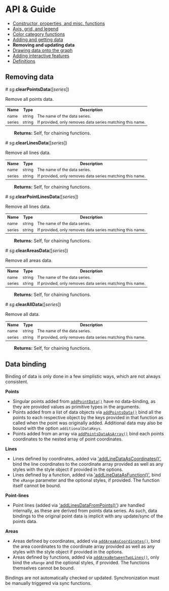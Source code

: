 # API & Guide #

* [Constructor, properties, and misc. functions](./README.md)
* [Axis, grid, and legend](./axis-grid-legend.md)
* [Color category functions](./color.md)
* [Adding and getting data](./add-data.md)
* **Removing and updating data**
* [Drawing data onto the graph](./draw.md)
* [Adding interactive features](./interactivity.md)
* [Definitions](./defs.md)

## Removing data ##

<a name="clearPointsData">#</a> *sg*.**clearPointsData**([*series*])

Remove all points data.

<table style="font-size:0.9em;">
  </tbody>
    <tr>
      <th>Name</th><th>Type</th><th>Description</th>
    </tr>
    <tr>
      <td>name</td><td>string</td><td>The name of the data series.</td>
    </tr>
    <tr>
      <td>series</td><td>string</td><td>If provided, only removes data series matching this name.</td>
    </tr>
  </tbody>
</table>

&nbsp; &nbsp; &nbsp; &nbsp;**Returns:** Self, for chaining functions.

<a name="clearLinesData">#</a> *sg*.**clearLinesData**([*series*])

Remove all lines data.

<table style="font-size:0.9em;">
  </tbody>
    <tr>
      <th>Name</th><th>Type</th><th>Description</th>
    </tr>
    <tr>
      <td>name</td><td>string</td><td>The name of the data series.</td>
    </tr>
    <tr>
      <td>series</td><td>string</td><td>If provided, only removes data series matching this name.</td>
    </tr>
  </tbody>
</table>

&nbsp; &nbsp; &nbsp; &nbsp;**Returns:** Self, for chaining functions.

<a name="clearLinesData">#</a> *sg*.**clearPointLinesData**([*series*])

Remove all lines data.

<table style="font-size:0.9em;">
  </tbody>
    <tr>
      <th>Name</th><th>Type</th><th>Description</th>
    </tr>
    <tr>
      <td>name</td><td>string</td><td>The name of the data series.</td>
    </tr>
    <tr>
      <td>series</td><td>string</td><td>If provided, only removes data series matching this name.</td>
    </tr>
  </tbody>
</table>

&nbsp; &nbsp; &nbsp; &nbsp;**Returns:** Self, for chaining functions.

<a name="clearAreasData">#</a> *sg*.**clearAreasData**([*series*])

Remove all areas data.

<table style="font-size:0.9em;">
  </tbody>
    <tr>
      <th>Name</th><th>Type</th><th>Description</th>
    </tr>
    <tr>
      <td>name</td><td>string</td><td>The name of the data series.</td>
    </tr>
    <tr>
      <td>series</td><td>string</td><td>If provided, only removes data series matching this name.</td>
    </tr>
  </tbody>
</table>

&nbsp; &nbsp; &nbsp; &nbsp;**Returns:** Self, for chaining functions.

<a name="clearAllData">#</a> *sg*.**clearAllData**([*series*])

Remove all data.

<table style="font-size:0.9em;">
  </tbody>
    <tr>
      <th>Name</th><th>Type</th><th>Description</th>
    </tr>
    <tr>
      <td>name</td><td>string</td><td>The name of the data series.</td>
    </tr>
    <tr>
      <td>series</td><td>string</td><td>If provided, only removes data series matching this name.</td>
    </tr>
  </tbody>
</table>

&nbsp; &nbsp; &nbsp; &nbsp;**Returns:** Self, for chaining functions.

## Data binding ##

Binding of data is only done in a few simplistic ways, which are not always consistent.

**Points**

* Singular points added from [`addPointData()`](#a-addpointdata) have no data-binding, as they are provided values as primitive types in the arguments.
* Points added from a list of data objects via [`addPointsData()`](#a-addpointsdata) bind all the points to each respective object by the keys provided in that function as called when the point was originally added. Additional data may also be bound with the option `additionalDataKeys`.
* Points added from an array via [`addPointsDataAsArray()`](#a-addpointsdataasarray) bind each points coordinates to the nested array of point coordinates.

**Lines**

* Lines defined by coordinates, added via ['addLineDataAsCoordinates()'](#a-addlinedataascoordinates), bind the line coordinates to the coordinate array provided as well as any styles with the style object if provided in the options.
* Lines defined by a function, added via ['addLineDataAsFunction()'](#a-addlinedataasfunction), bind the `xRange` parameter and the optional styles, if provided. The function itself cannot be bound.

**Point-lines**

* Point lines (added via ['addLinesDataFromPoints()'](#a-addlinedatafrompoints)) are handled internally, as these are derived from points data series. As such, data bindings to the original point data is implicit with any update/sync of the points data.

**Areas**

* Areas defined by coordinates, added via [`addAreaAsCoordinates()`](#a-addareaascoordinates), bind the area coordinates to the coordinate array provided as well as any styles with the style object if provided in the options.
* Areas defined by functions, added via [`addAreaBetweenTwoLines()`](#a-addareabetweentwolines()), only bind the `xRange` and the optional styles, if provided. The functions themselves cannot be bound.

Bindings are not automatically checked or updated. Synchronization must be manually triggered via sync functions.